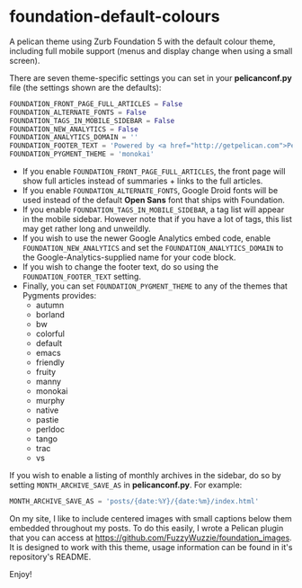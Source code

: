 foundation-default-colours
==========================

A pelican theme using Zurb Foundation 5 with the default colour theme, including full mobile support (menus and display change when using a small screen).

There are seven theme-specific settings you can set in your **pelicanconf.py** file (the settings shown are the defaults):

```python
FOUNDATION_FRONT_PAGE_FULL_ARTICLES = False
FOUNDATION_ALTERNATE_FONTS = False
FOUNDATION_TAGS_IN_MOBILE_SIDEBAR = False
FOUNDATION_NEW_ANALYTICS = False
FOUNDATION_ANALYTICS_DOMAIN = ''
FOUNDATION_FOOTER_TEXT = 'Powered by <a href="http://getpelican.com">Pelican</a> and <a href="http://foundation.zurb.com/">Zurb Foundation</a>. Theme by <a href="http://hamaluik.com">Kenton Hamaluik</a>.'
FOUNDATION_PYGMENT_THEME = 'monokai'
```

* If you enable `FOUNDATION_FRONT_PAGE_FULL_ARTICLES`, the front page will show full articles instead of summaries + links to the full articles.
* If you enable `FOUNDATION_ALTERNATE_FONTS`, Google Droid fonts will be used instead of the default **Open Sans** font that ships with Foundation.
* If you enable `FOUNDATION_TAGS_IN_MOBILE_SIDEBAR`, a tag list will appear in the mobile sidebar. However note that if you have a lot of tags, this list may get rather long and unweildly.
* If you wish to use the newer Google Analytics embed code, enable `FOUNDATION_NEW_ANALYTICS` and set the `FOUNDATION_ANALYTICS_DOMAIN` to the Google-Analytics-supplied name for your code block.
* If you wish to change the footer text, do so using the `FOUNDATION_FOOTER_TEXT` setting.
* Finally, you can set `FOUNDATION_PYGMENT_THEME` to any of the themes that Pygments provides:
    * autumn
    * borland
    * bw
    * colorful
    * default
    * emacs
    * friendly
    * fruity
    * manny
    * monokai
    * murphy
    * native
    * pastie
    * perldoc
    * tango
    * trac
    * vs

If you wish to enable a listing of monthly archives in the sidebar, do so by setting `MONTH_ARCHIVE_SAVE_AS` in **pelicanconf.py**. For example:

```python
MONTH_ARCHIVE_SAVE_AS = 'posts/{date:%Y}/{date:%m}/index.html'
```

On my site, I like to include centered images with small captions below them embedded throughout my posts. To do this easily, I wrote a Pelican plugin that you can access at https://github.com/FuzzyWuzzie/foundation_images. It is designed to work with this theme, usage information can be found in it's repository's README.

Enjoy!
